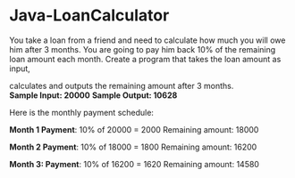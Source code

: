 # Java-LoanCalculator
You take a loan from a friend and need to calculate how much you will owe him after 3 months. 
You are going to pay him back 10% of the remaining loan amount each month. Create a program that takes the loan amount as input, 

calculates and outputs the remaining amount after 3 months.  
**Sample Input: 20000**
**Sample Output: 10628** 

Here is the monthly payment schedule: 

**Month 1 Payment**: 10% of 20000 = 2000 Remaining amount: 18000 

**Month 2 Payment**: 10% of 18000 = 1800 Remaining amount: 16200 

**Month 3: Payment**: 10% of 16200 = 1620 Remaining amount: 14580
